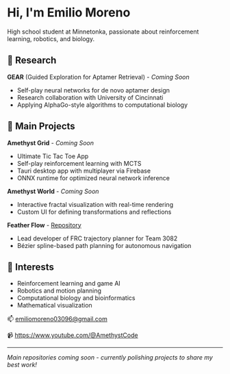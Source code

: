 # Hi, I'm Emilio Moreno

High school student at Minnetonka, passionate about reinforcement learning, robotics, and biology.

## 🔬 Research
**GEAR** (Guided Exploration for Aptamer Retrieval) - *Coming Soon*
- Self-play neural networks for de novo aptamer design
- Research collaboration with University of Cincinnati
- Applying AlphaGo-style algorithms to computational biology

## 🚀 Main Projects

**Amethyst Grid** - *Coming Soon*
- Ultimate Tic Tac Toe App
- Self-play reinforcement learning with MCTS
- Tauri desktop app with multiplayer via Firebase
- ONNX runtime for optimized neural network inference

**Amethyst World** - *Coming Soon*
- Interactive fractal visualization with real-time rendering
- Custom UI for defining transformations and reflections

**Feather Flow** - [Repository](https://github.com/team3082/FeatherFlow)
- Lead developer of FRC trajectory planner for Team 3082
- Bézier spline-based path planning for autonomous navigation

## 🎯 Interests
- Reinforcement learning and game AI
- Robotics and motion planning
- Computational biology and bioinformatics
- Mathematical visualization

📫 emiliomoreno03096@gmail.com

📹 https://www.youtube.com/@AmethystCode

---
*Main repositories coming soon - currently polishing projects to share my best work!*
